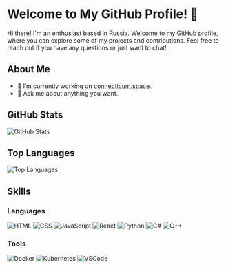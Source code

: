# Welcome to My GitHub Profile! 👋

Hi there! I'm an enthusiast based in Russia. Welcome to my GitHub profile, where you can explore some of my projects and contributions. Feel free to reach out if you have any questions or just want to chat!

## About Me

- 🌱 I’m currently working on [connecticum.space](https://github.com/connecticum).
- 💬 Ask me about anything you want.

## GitHub Stats

![GitHub Stats](https://github-readme-stats.vercel.app/api?username=yourusername&show_icons=true&theme=dark)

## Top Languages

![Top Languages](https://github-readme-stats.vercel.app/api/top-langs/?username=yourusername&layout=compact&theme=dark)

## Skills

### Languages
![HTML](https://img.shields.io/badge/-HTML-orange?style=flat&logo=html5&logoColor=white)
![CSS](https://img.shields.io/badge/-CSS-blue?style=flat&logo=css3&logoColor=white)
![JavaScript](https://img.shields.io/badge/-JavaScript-yellow?style=flat&logo=javascript&logoColor=white)
![React](https://img.shields.io/badge/-React-blue?style=flat&logo=react&logoColor=white)
![Python](https://img.shields.io/badge/-Python-green?style=flat&logo=python&logoColor=white)
![C#](https://img.shields.io/badge/-C%23-blue?style=flat&logo=csharp&logoColor=white)
![C++](https://img.shields.io/badge/-C++-blue?style=flat&logo=c%2B%2B&logoColor=white)

### Tools
![Docker](https://img.shields.io/badge/-Docker-blue?style=flat&logo=docker&logoColor=white)
![Kubernetes](https://img.shields.io/badge/-Kubernetes-blue?style=flat&logo=kubernetes&logoColor=white)
![VSCode](https://img.shields.io/badge/-VSCode-blue?style=flat&logo=visual-studio-code&logoColor=white)
